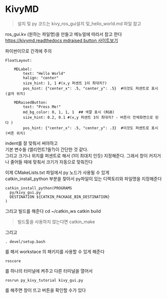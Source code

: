 # KivyMD 

> 설치 및 py 코드는 kivy_ros_gui설치 및_hello_world.md 파일 참고

ros_gui.kv (원하는 파일명)을 만들고 메뉴얼에 따라서 참고 한다   
[https://kivymd.readthedocs mdraised button 사이트보기](https://kivymd.readthedocs.io/en/latest/components/button/#mdraisedbutton)

파이썬이므로 간격에 주의  
```
FloatLayout:

    MDLabel:
        text: "Hello World"
        halign: "center"
        size_hint: 1, 1 #(x,y 퍼센트 1이 최대치?)
        pos_hint: {"center_x": .5, "center_y": .5}  #이것도 퍼센트로 표시 (글자 위치)

    MDRaisedButton:
        text: "Press Me!"
        md_bg_color: 0, 1, 1, 1  ## 색깔 표시 (RGB)
        size_hint: 0.2, 0.1 #(x,y 퍼센트 1이 최대치? - 버튼이 전체화면으로 된다 )
        pos_hint: {"center_x": .5, "center_y": .3}  #이것도 퍼센트로 표시 (버튼 위치)
```

indent를 잘 맞춰서 써야하고  
기본 변수들 (엘리먼트?들?)이 간단한 것 같다.    
그리고 크기나 위치를 퍼센트로 해서 (1이 최대치 인듯) 지정해준다. 그래서 창이 커지거나 줄어들 때에 맞춰서 크기가 자동으로 맞춰진다 


이제 CMakeLists.txt 파일에서 py 노드가 사용될 수 있게   
catkin_install_python 부분을 찾아서 py파일이 있는 디렉토리와 파일명을 지정해준다  
```
catkin_install_python(PROGRAMS
  py/kivy_gui.py
  DESTINATION ${CATKIN_PACKAGE_BIN_DESTINATION}
)
```

그리고 빌드를 해준다 
cd ~/catkin_ws
catkin build

> 빌드툴을 사용하지 않는다면 catkin_make  

그리고 
```
. devel/setup.bash
```
를 해서 workstace 의 패키지를 사용할 수 있게 해준다   

```
roscore
```
를 하나의 터미널에 켜주고  다른 터미널을 열어서  
```
rosrun py_kivy_tutorial kivy_gui.py
```
를 해주면 창이 뜨고 버튼을 확인할 수가 있다






